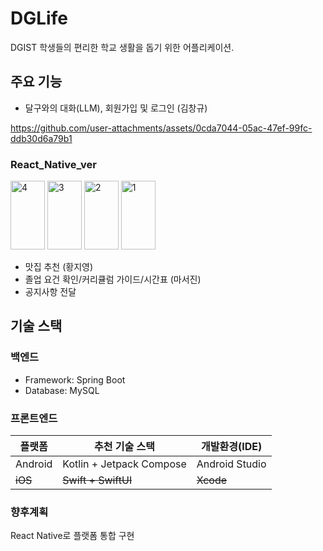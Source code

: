 # DGLife

DGIST 학생들의 편리한 학교 생활을 돕기 위한 어플리케이션.

## 주요 기능
- 달구와의 대화(LLM), 회원가입 및 로그인 (김창규)

https://github.com/user-attachments/assets/0cda7044-05ac-47ef-99fc-ddb30d6a79b1

### React_Native_ver
<img width="55" height="110" alt="4" src="https://github.com/user-attachments/assets/9ff86c83-2a4f-41b1-a825-09b1941c1ca5" />
<img width="55" height="110" alt="3" src="https://github.com/user-attachments/assets/c1849d48-03aa-4bdf-97f2-79ce9b42aecf" />
<img width="55" height="110" alt="2" src="https://github.com/user-attachments/assets/8cf130d1-2559-4d99-9531-0e73f50567ac" />
<img width="55" height="110" alt="1" src="https://github.com/user-attachments/assets/909da8f7-517e-4465-8610-ecb567157589" />


- 맛집 추천 (황지영)
- 졸업 요건 확인/커리큘럼 가이드/시간표 (마서진)
- 공지사항 전달
  
## 기술 스택

### 백엔드
- Framework: Spring Boot 
- Database: MySQL

### 프론트엔드
| 플랫폼     | 추천 기술 스택                 | 개발환경(IDE)      |
| ------- | ------------------------ | -------------- |
| Android | Kotlin + Jetpack Compose | Android Studio |
| ~~iOS~~     | ~~Swift + SwiftUI~~          | ~~Xcode~~          |

### 향후계획
React Native로 플랫폼 통합 구현


